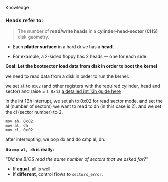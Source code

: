Knowledge
### **Heads** refer to:

> The number of **read/write heads** in a **cylinder-head-sector (CHS)** disk geometry.

- Each **platter surface** in a hard drive has a **head**.
    
- For example, a 2-sided floppy has 2 heads — one for each side.

**Goal: Let the bootsector load data from disk in order to boot the kernel**

we need to read data from a disk in order to run the kernel.

we set `al` to `0x02` (and other registers with the required cylinder, head and sector) and raise `int 0x13`
[a detailed int 13h guide here](http://stanislavs.org/helppc/int_13-2.html)


In the int 13h interrupt, we set ah to 0x02 for read sector mode.
and set the al (number of sectors) we want to read to dh (in this case is 2).
and we set the cl (sector number) to 2.
```
mov ah, 0x02
mov al, dh
mov cl, 0x02
```

after interrupting, we pop dx and do cmp al, dh.

**So `cmp al, dh` is really:**

_“Did the BIOS read the same number of sectors that we asked for?”_
- If **equal**, all is well.
- If **different**, control flows to `sectors_error`.